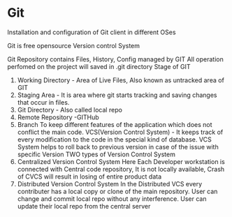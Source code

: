 # Git
Installation and configuration of Git client in different OSes

Git is free opensource Version control System

Git Repository contains Files, History, Config managed by GIT
All operation perfomed on the project will saved in .git directory 
Stage of GIT 
1. Working Directory - Area of Live Files, Also known as untracked area of GIT
2. Staging Area - It is area where git starts tracking and saving changes that occur in files.
3. Git Directory - Also called local repo
4. Remote Repository -GITHub
5. Branch To keep different features of the application which does not conflict the main code.
VCS(Version Control System) - It keeps track of every modification to the code in the special kind of database.
VCS System helps to roll back to previous version in case of the issue with specific Version
TWO types of Version Control System
1. Centralized Version Control System
 Here Each Developer workstation is connected with Central code repository, It is not locally available, Crash of CVCS will result in losing of entire product data  
2. Distributed Version Control System
In the Distributed VCS every contributer has a local copy or clone of the main repository. User can change and commit local repo without any interference. User can update their local repo from the central server
   
